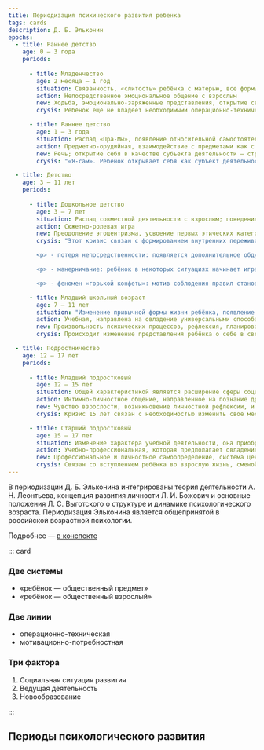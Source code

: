 ```yaml
---
title: Периодизация психического развития ребенка 
tags: cards
description: Д. Б. Эльконин
epochs:
  - title: Раннее детство
    age: 0 – 3 года
    periods:
    
      - title: Младенчество
        age: 2 месяца — 1 год
        situation: Cвязанность, «слитость» ребёнка с матерью, все формы активности младенца опосредованы взрослым; ребёнок вплетён в деятельность ухаживающего взрослого. Эту ситуацию развития называют ситуацией «Пра-Мы».
        action: Непосредственное эмоциональное общение с взрослым 
        new: Ходьба, эмоционально-заряженные представления, открытие своего физического Я (понимание своего облика в зеркале), выделение себя в мире людей.
        crysis: Ребёнок ещё не владеет необходимыми операционно-техническими средствами, чтобы осуществлять деятельность, соответствующую его сформированным мотивам. У ребёнка создаётся основа для выделения самого себя в мире людей, мотивы становятся автономными.

      - title: Раннее детство
        age: 1 — 3 года
        situation: Распад «Пра-Мы», появление относительной самостоятельности и автономности в передвижении, возрастающий интерес к предметам приводит к необходимости изменения привычных средств общения, взрослый теперь воспринимается не как посредник между ребёнком и окружающим миром, а как помощник при их взаимодействии.
        action: Предметно-орудийная, взаимодействие с предметами как с социальными орудиями 
        new: Речь; открытие себя в качестве субъекта деятельности — стремление самостоятельно выполнять деятельность, которую выполняет взрослый, появление местоимения «Я»; чувство гордости за свои достижения.
        crysis: "«Я-сам». Ребёнок открывает себя как субъект деятельности, поэтому в течение кризиса происходит перестройка отношений между ребёнком и взрослым в пользу большей автономии ребёнка. Этот кризис обладает яркой симптоматикой: негативизм, упрямство, строптивость, своеволие, обесценивание взрослых, стремление к деспотизму."

  - title: Детство
    age: 3 — 11 лет
    periods:
    
      - title: Дошкольное детство
        age: 3 — 7 лет
        situation: Распад совместной деятельности с взрослым; поведение взрослого выступает образцом, который моделируется ребёнком в совместной со сверстником деятельности.
        action: Сюжетно-ролевая игра 
        new: Преодоление эгоцентризма, усвоение первых этических категорий добра и зла, развитие произвольности поведения, формирование наглядно-образного мышления, появление первичной иерархии мотивов, открытие себя в качестве носителя внутреннего мира, возникновения внутренней позиции школьника (высокая познавательная мотивация, желание учиться), знаково-символическая функция сознания (возможность использовать один предмет в качестве заместителя другого).
        crysis: "Этот кризис связан с формированием внутренних переживаний, опосредующих отношение ребёнка к миру. Основные симптомы кризиса: 

        <p> - потеря непосредственности: появляется дополнительное обдумывание последствий своих действий, его переживания и желания не соответствуют поведению, у ребёнка появляются секреты; 

        <p> - манерничание: ребёнок в некоторых ситуациях начинает играть определённую роль, что-то из себя изображая;  

        <p> - феномен «горькой конфеты»: мотив соблюдения правил становится сильнее мотива получить желаемое. Ребёнок может не радоваться тому, что получил нечестно.</li></ul>"

      - title: Младший школьный возраст
        age: 7 — 11 лет
        situation: "Изменение привычной формы жизни ребёнка, появление нового взрослого — социального взрослого. Две линии развития отношений: «ребёнок-близкий взрослый» и «ребёнок- социальный взрослый»."
        action: Учебная, направлена на овладение универсальными способами действий в системе научных понятий 
        new: Произвольность психических процессов, рефлексия, планирование, формирование воли, интеллектуализация психических функций, знаковое опосредование психических процессов, теоретическое мышление.
        crysis: Происходит изменение представления ребёнка о себе в связи с началом полового созревания и появлением способности к рефлексии своих чувств и действий.

  - title: Подростничество
    age: 12 — 17 лет
    periods:
    
      - title: Младший подростковый
        age: 12 — 15 лет
        situation: Общей характеристикой является расширение сферы социальной активности и изменение отношений с учителями, сверстниками, родителями. Переход в среднюю школу сопровождается увеличением числа и разнообразия преподавателей, с которыми необходимо выстраивать отношения; отношения со сверстниками выходят за рамки учебной деятельности. Оформляются подростковые сообщества, в которых осваиваются нормы социальной жизни, нравственные нормы регуляции отношений.
        action: Интимно-личностное общение, направленное на познание другого человека, себя, межличностных отношений, на усвоение норм социального поведения 
        new: Чувство взрослости, возникновение личностной рефлексии, и на её основе самосознания, открытие своего «Я».
        crysis: Кризис 15 лет связан с необходимостью изменить своё место в обществе в связи с новым пониманием себя. У ребёнка к этому возрасту появляется желание видеть себя в роли взрослого, он хочет, чтобы к нему относились как к взрослому, а родители (и другие взрослые в окружении) оказываются ещё не готовы к этому.

      - title: Старший подростковый
        age: 15 — 17 лет
        situation: Изменение характера учебной деятельности, она приобретает характер деятельности по самообразованию, подросток среди многообразия секций, курсов, возможных профессий, репетиторов и хобби находится перед профессиональным выбором.
        action: Учебно-профессиональная, которая предполагает овладение системой научных понятий в рамках предварительного профессионального самоопределения, приобретение профессиональных знаний и умений
        new: Профессиональное и личностное самоопределение, система ценностных ориентаций.
        crysis: Связан со вступлением ребёнка во взрослую жизнь, сменой стиля жизни, вида деятельности, и круга общения.
---
```


В периодизации Д. Б. Эльконина интегрированы теория деятельности А. Н. Леонтьева, концепция развития личности Л. И. Божович и основные положения Л. С. Выготского о структуре и динамике психологического возраста. Периодизация Эльконина является общепринятой в российской возрастной психологии.

Подробнее — [в конспекте](../../synopsis/periods/index.md)

::: card

### Две системы

- «ребёнок — общественный предмет»
- «ребёнок — общественный взрослый»

### Две линии

- операционно-техническая
- мотивационно-потребностная

### Три фактора

1. Социальная ситуация развития
2. Ведущая деятельность
3. Новообразование

:::

## Периоды психологического развития

<periods-child />
